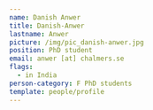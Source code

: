 ```yaml
---
name: Danish Anwer
title: Danish-Anwer
lastname: Anwer
picture: /img/pic_danish-anwer.jpg
position: PhD student
email: anwer [at] chalmers.se
flags:
  - in India
person-category: F PhD students
template: people/profile
---
```

